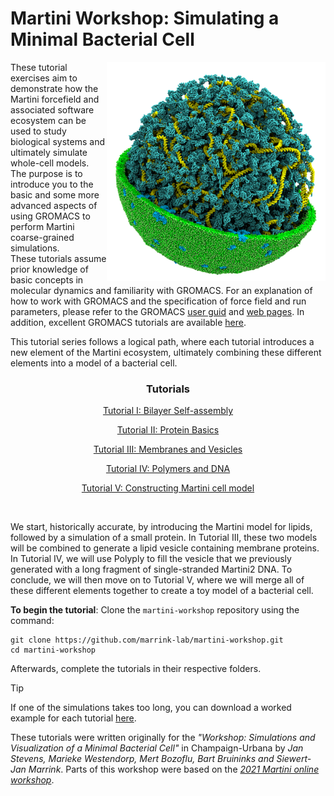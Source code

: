 
# Martini Workshop: Simulating a Minimal Bacterial Cell

<img align="right" width="350" height="350" src="./figures/cell.png">

These tutorial exercises aim to demonstrate how the Martini forcefield and associated software ecosystem can be used to study biological systems and ultimately simulate whole-cell models. The purpose is to introduce you to the basic and some more advanced aspects of using GROMACS to perform Martini coarse-grained simulations.<br>
These tutorials assume prior knowledge of basic concepts in molecular dynamics and familiarity with GROMACS. For an explanation of how to work with GROMACS and the specification of force field and run parameters, please refer to the GROMACS [user guid](https://manual.gromacs.org/current/user-guide/index.html) and [web pages](www.gromacs.org). In addition, excellent GROMACS tutorials are available [here](https://tutorials.gromacs.org/).

This tutorial series follows a logical path, where each tutorial introduces a new element of the Martini ecosystem, ultimately combining these different elements into a model of a bacterial cell. 
<br>
<div align="center">

### Tutorials

[Tutorial I: Bilayer Self-assembly](01_bilayer_self_assembly/tutorial.md)
	
[Tutorial II: Protein Basics](02_protein_basics/tutorial.md)
	
[Tutorial III: Membranes and Vesicles](03_membranes_and_vesicles/tutorial.md)
	
[Tutorial IV: Polymers and DNA](04_polymers_and_DNA/tutorial.md)
	
[Tutorial V: Constructing Martini cell model](05_constructing_martini_cell/tutorial.md)	
	
</div>

<br>

We start, historically accurate, by introducing the Martini model for lipids, followed by a simulation of a small protein. In Tutorial III, these two models will be combined to generate a lipid vesicle containing membrane proteins. In Tutorial IV, we will use Polyply to fill the vesicle that we previously generated with a long fragment of single-stranded Martini2 DNA. To conclude, we will then move on to Tutorial V, where we will merge all of these different elements together to create a toy model of a bacterial cell.

**To begin the tutorial**: Clone the `martini-workshop` repository using the command:

```
git clone https://github.com/marrink-lab/martini-workshop.git
cd martini-workshop
```

Afterwards, complete the tutorials in their respective folders.


> [!TIP] 
> If one of the simulations takes too long, you can download a worked example for each tutorial [here](https://github.com/marrink-lab/martini-workshop/...).

These tutorials were written originally for the *"Workshop: Simulations and Visualization of a Minimal Bacterial Cell"* in Champaign-Urbana by *Jan Stevens, Marieke Westendorp, Mert Bozoflu, Bart Bruininks and Siewert-Jan Marrink*. Parts of this workshop were based on the [*2021 Martini online workshop*](http://cgmartini.nl/index.php/2021-martini-online-workshop).

